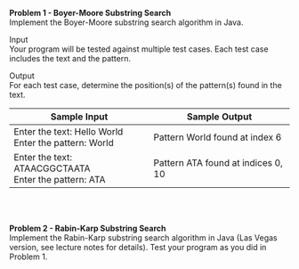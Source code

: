 **Problem 1 - Boyer-Moore Substring Search** \
Implement the Boyer-Moore substring search algorithm in Java.

Input \
Your program will be tested against multiple test cases. Each test case includes the text and the
pattern.

Output \
For each test case, determine the position(s) of the pattern(s) found in the text.

| Sample Input | Sample Output |
| --- | --- |
| Enter the text: Hello World <br /> Enter the pattern: World | Pattern World found at index 6 |
| Enter the text: ATAACGGCTAATA <br /> Enter the pattern: ATA | Pattern ATA found at indices 0, 10 |

<br /> <br />

**Problem 2 - Rabin-Karp Substring Search** \
Implement the Rabin-Karp substring search algorithm in Java (Las Vegas version, see lecture
notes for details). Test your program as you did in Problem 1.
